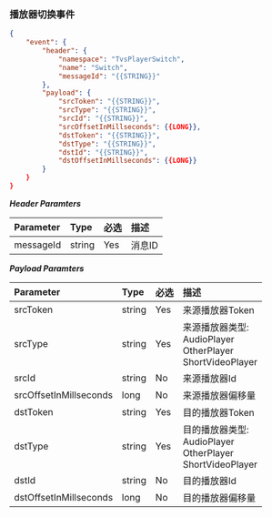 ### 播放器切换事件
```json
{
	"event": {
		"header": {
			"namespace": "TvsPlayerSwitch",
			"name": "Switch",
            "messageId": "{{STRING}}"
		},
		"payload": {
            "srcToken": "{{STRING}}",
			"srcType": "{{STRING}}",
			"srcId": "{{STRING}}",
			"srcOffsetInMillseconds": {{LONG}},
            "dstToken": "{{STRING}}",
			"dstType": "{{STRING}}",
			"dstId": "{{STRING}}",
			"dstOffsetInMillseconds": {{LONG}}
		}
	}
}	
```

***Header Paramters***

|	Parameter			|	Type		|	必选	|	描述								|
|	:-------------------	|	:--------	|	:-----	|	:--------------------------------	|
|	messageId			|	string	|	Yes	|	消息ID							|

***Payload Paramters***

|	Parameter						|	Type		|	必选	|	描述						|
|	:-------------------------------	|	:--------	|	:-----	|	:------------------------	|
|	srcToken						|	string	|	Yes	|	来源播放器Token	|
|	srcType							|	string	|	Yes	|	来源播放器类型:<br>AudioPlayer<br>OtherPlayer<br>ShortVideoPlayer		|
|	srcId								|	string	|	No	|	来源播放器Id			|
|	srcOffsetInMillseconds	|	long		|	No	|	来源播放器偏移量	|
|	dstToken						|	string	|	Yes	|	目的播放器Token	|
|	dstType							|	string	|	Yes	|	目的播放器类型:<br>AudioPlayer<br>OtherPlayer<br>ShortVideoPlayer		|
|	dstId								|	string	|	No	|	目的播放器Id			|
|	dstOffsetInMillseconds	|	long		|	No	|	目的播放器偏移量	|

